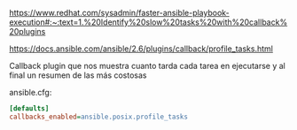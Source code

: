 <https://www.redhat.com/sysadmin/faster-ansible-playbook-execution#:~:text=1.%20Identify%20slow%20tasks%20with%20callback%20plugins>

<https://docs.ansible.com/ansible/2.6/plugins/callback/profile_tasks.html>

Callback plugin que nos muestra cuanto tarda cada tarea en ejecutarse y al final un resumen de las más costosas

ansible.cfg:

```ini
[defaults]
callbacks_enabled=ansible.posix.profile_tasks
```
